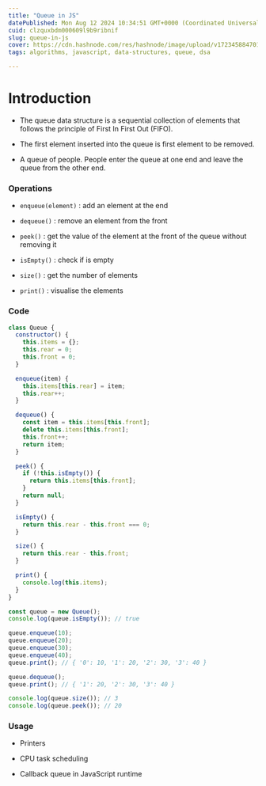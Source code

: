 ```yaml
---
title: "Queue in JS"
datePublished: Mon Aug 12 2024 10:34:51 GMT+0000 (Coordinated Universal Time)
cuid: clzquxbdm000609l9b9ribnif
slug: queue-in-js
cover: https://cdn.hashnode.com/res/hashnode/image/upload/v1723458847016/c170e096-44e7-491c-8c00-cc1474dd0b79.png
tags: algorithms, javascript, data-structures, queue, dsa

---
```


# Introduction

* The queue data structure is a sequential collection of elements that follows the principle of First In First Out (FIFO).
    
* The first element inserted into the queue is first element to be removed.
    
* A queue of people. People enter the queue at one end and leave the queue from the other end.
    

### **Operations**

* `enqueue(element)` : add an element at the end
    
* `dequeue()` : remove an element from the front
    
* `peek()` : get the value of the element at the front of the queue without removing it
    
* `isEmpty()` : check if is empty
    
* `size()` : get the number of elements
    
* `print()` : visualise the elements
    

### Code

```javascript
class Queue {
  constructor() {
    this.items = {};
    this.rear = 0;
    this.front = 0;
  }

  enqueue(item) {
    this.items[this.rear] = item;
    this.rear++;
  }

  dequeue() {
    const item = this.items[this.front];
    delete this.items[this.front];
    this.front++;
    return item;
  }

  peek() {
    if (!this.isEmpty()) {
      return this.items[this.front];
    }
    return null;
  }

  isEmpty() {
    return this.rear - this.front === 0;
  }

  size() {
    return this.rear - this.front;
  }

  print() {
    console.log(this.items);
  }
}
```

```javascript
const queue = new Queue();
console.log(queue.isEmpty()); // true

queue.enqueue(10);
queue.enqueue(20);
queue.enqueue(30);
queue.enqueue(40);
queue.print(); // { '0': 10, '1': 20, '2': 30, '3': 40 }

queue.dequeue();
queue.print(); // { '1': 20, '2': 30, '3': 40 }

console.log(queue.size()); // 3
console.log(queue.peek()); // 20
```

### Usage

* Printers
    
* CPU task scheduling
    
* Callback queue in JavaScript runtime